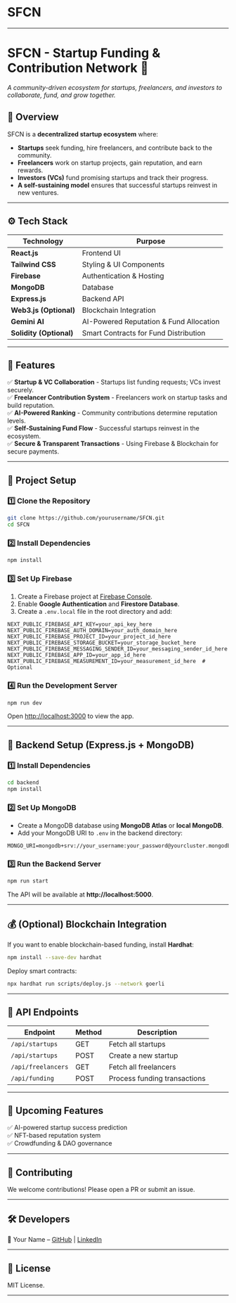 # SFCN

---

# **SFCN - Startup Funding & Contribution Network** 🚀  
*A community-driven ecosystem for startups, freelancers, and investors to collaborate, fund, and grow together.*  

## 📌 **Overview**  
SFCN is a **decentralized startup ecosystem** where:  
- **Startups** seek funding, hire freelancers, and contribute back to the community.  
- **Freelancers** work on startup projects, gain reputation, and earn rewards.  
- **Investors (VCs)** fund promising startups and track their progress.  
- **A self-sustaining model** ensures that successful startups reinvest in new ventures.  

---

## ⚙️ **Tech Stack**  
| Technology  | Purpose  |
|------------|---------|
| **React.js** | Frontend UI |
| **Tailwind CSS** | Styling & UI Components |
| **Firebase** | Authentication & Hosting |
| **MongoDB** | Database |
| **Express.js** | Backend API |
| **Web3.js (Optional)** | Blockchain Integration |
| **Gemini AI** | AI-Powered Reputation & Fund Allocation |
| **Solidity (Optional)** | Smart Contracts for Fund Distribution |

---

## 🚀 **Features**  
✅ **Startup & VC Collaboration** - Startups list funding requests; VCs invest securely.  
✅ **Freelancer Contribution System** - Freelancers work on startup tasks and build reputation.  
✅ **AI-Powered Ranking** - Community contributions determine reputation levels.  
✅ **Self-Sustaining Fund Flow** - Successful startups reinvest in the ecosystem.  
✅ **Secure & Transparent Transactions** - Using Firebase & Blockchain for secure payments.  

---

## 📂 **Project Setup**  

### **1️⃣ Clone the Repository**  
```bash
git clone https://github.com/yourusername/SFCN.git
cd SFCN
```

### **2️⃣ Install Dependencies**  
```bash
npm install
```

### **3️⃣ Set Up Firebase**  
1. Create a Firebase project at [Firebase Console](https://console.firebase.google.com/).  
2. Enable **Google Authentication** and **Firestore Database**.  
3. Create a `.env.local` file in the root directory and add:  

```env
NEXT_PUBLIC_FIREBASE_API_KEY=your_api_key_here
NEXT_PUBLIC_FIREBASE_AUTH_DOMAIN=your_auth_domain_here
NEXT_PUBLIC_FIREBASE_PROJECT_ID=your_project_id_here
NEXT_PUBLIC_FIREBASE_STORAGE_BUCKET=your_storage_bucket_here
NEXT_PUBLIC_FIREBASE_MESSAGING_SENDER_ID=your_messaging_sender_id_here
NEXT_PUBLIC_FIREBASE_APP_ID=your_app_id_here
NEXT_PUBLIC_FIREBASE_MEASUREMENT_ID=your_measurement_id_here  # Optional
```

### **4️⃣ Run the Development Server**  
```bash
npm run dev
```
Open [http://localhost:3000](http://localhost:3000) to view the app.

---

## 🔧 **Backend Setup** (Express.js + MongoDB)  
### **1️⃣ Install Dependencies**  
```bash
cd backend
npm install
```
### **2️⃣ Set Up MongoDB**  
- Create a MongoDB database using **MongoDB Atlas** or **local MongoDB**.  
- Add your MongoDB URI to `.env` in the backend directory:  
```env
MONGO_URI=mongodb+srv://your_username:your_password@yourcluster.mongodb.net/SFCN
```

### **3️⃣ Run the Backend Server**  
```bash
npm run start
```
The API will be available at **http://localhost:5000**.

---

## 💰 **(Optional) Blockchain Integration**  
If you want to enable blockchain-based funding, install **Hardhat**:  
```bash
npm install --save-dev hardhat
```
Deploy smart contracts:  
```bash
npx hardhat run scripts/deploy.js --network goerli
```

---

## 📜 **API Endpoints**  
| Endpoint  | Method  | Description  |
|-----------|--------|--------------|
| `/api/startups` | GET | Fetch all startups |
| `/api/startups` | POST | Create a new startup |
| `/api/freelancers` | GET | Fetch all freelancers |
| `/api/funding` | POST | Process funding transactions |

---

## 🎯 **Upcoming Features**  
✅ AI-powered startup success prediction  
✅ NFT-based reputation system  
✅ Crowdfunding & DAO governance  

---

## 🤝 **Contributing**  
We welcome contributions! Please open a PR or submit an issue.  

---

## 🛠 **Developers**  
👤 Your Name – [GitHub](https://github.com/yourusername) | [LinkedIn](https://linkedin.com/in/yourprofile)  

---

## 📜 **License**  
MIT License.  

---

